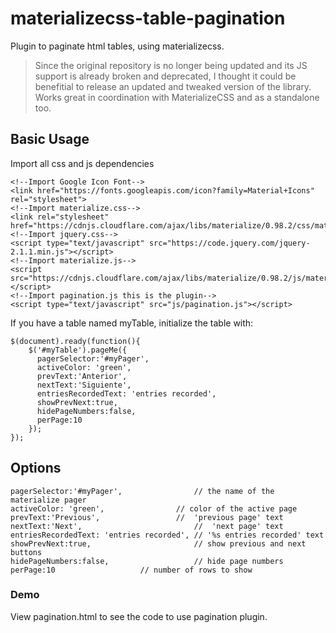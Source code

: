 # materializecss-table-pagination
Plugin to paginate html tables, using materializecss.
> Since the original repository is no longer being updated and its JS support is already broken and deprecated, I thought it could be benefitial to release an updated and tweaked version of the library. Works great in coordination with MaterializeCSS and as a standalone too.

## Basic Usage
Import all css and js dependencies


```
<!--Import Google Icon Font-->
<link href="https://fonts.googleapis.com/icon?family=Material+Icons" rel="stylesheet">
<!--Import materialize.css-->
<link rel="stylesheet" href="https://cdnjs.cloudflare.com/ajax/libs/materialize/0.98.2/css/materialize.min.css">
<!--Import jquery.css-->
<script type="text/javascript" src="https://code.jquery.com/jquery-2.1.1.min.js"></script>
<!--Import materialize.js-->
<script src="https://cdnjs.cloudflare.com/ajax/libs/materialize/0.98.2/js/materialize.min.js"></script>
<!--Import pagination.js this is the plugin-->
<script type="text/javascript" src="js/pagination.js"></script>
```


If you have a table named myTable, initialize the table with:

```
$(document).ready(function(){
	$('#myTable').pageMe({
	  pagerSelector:'#myPager',
	  activeColor: 'green',
	  prevText:'Anterior',
	  nextText:'Siguiente',
	  entriesRecordedText: 'entries recorded',
	  showPrevNext:true,
	  hidePageNumbers:false,
	  perPage:10
	});
});
```


## Options

```
pagerSelector:'#myPager',                // the name of the materialize pager
activeColor: 'green',		         // color of the active page
prevText:'Previous',		         //  'previous page' text
nextText:'Next',                         //  'next page' text
entriesRecordedText: 'entries recorded', // '%s entries recorded' text
showPrevNext:true,                       // show previous and next buttons
hidePageNumbers:false,                   // hide page numbers
perPage:10			         // number of rows to show
```

### Demo

View pagination.html to see the code to use pagination plugin.
